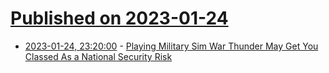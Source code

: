 # [Published on 2023-01-24](index.md)

* [2023-01-24, 23:20:00](https://tech.slashdot.org/story/23/01/24/2134250/playing-military-sim-war-thunder-may-get-you-classed-as-a-national-security-risk?utm_source=rss1.0mainlinkanon&utm_medium=feed) - [Playing Military Sim War Thunder May Get You Classed As a National Security Risk](https://tech.slashdot.org/story/23/01/24/2134250/playing-military-sim-war-thunder-may-get-you-classed-as-a-national-security-risk?utm_source=rss1.0mainlinkanon&utm_medium=feed)
